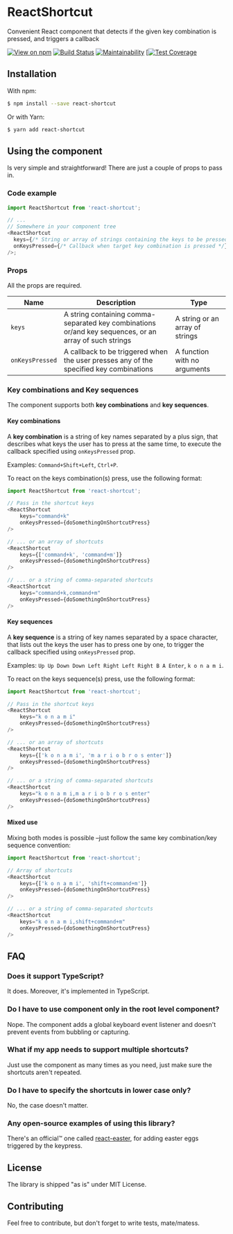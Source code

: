 # ReactShortcut

Convenient React component that detects if the given key combination is pressed, and triggers a callback

[![View on npm](https://badge.fury.io/js/react-shortcut.svg)](https://badge.fury.io/js/react-shortcut)
[![Build Status](https://travis-ci.org/devlato/react-shortcut.svg?branch=master)](https://travis-ci.org/devlato/react-shortcut)
[![Maintainability](https://api.codeclimate.com/v1/badges/f426b7cb20cd324588ad/maintainability)](https://codeclimate.com/github/devlato/react-shortcut/maintainability)
[[![Test Coverage](https://api.codeclimate.com/v1/badges/f426b7cb20cd324588ad/test_coverage)](https://codeclimate.com/github/devlato/react-shortcut/test_coverage)

## Installation

With npm:

```sh
$ npm install --save react-shortcut
```

Or with Yarn:

```sh
$ yarn add react-shortcut
```

## Using the component

Is very simple and straightforward! There are just a couple of props to pass in.

### Code example

```typescript jsx
import ReactShortcut from 'react-shortcut';

// ...
// Somewhere in your component tree
<ReactShortcut
  keys={/* String or array of strings containing the keys to be pressed, in any supported format */}
  onKeysPressed={/* Callback when target key combination is pressed */}
/>;
```

### Props

All the props are required.

| Name            | Description                                                                                            | Type                            |
| --------------- | ------------------------------------------------------------------------------------------------------ | ------------------------------- |
| `keys`          | A string containing comma-separated key combinations or/and key sequences, or an array of such strings | A string or an array of strings |
| `onKeysPressed` | A callback to be triggered when the user presses any of the specified key combinations                 | A function with no arguments    |

### Key combinations and Key sequences

The component supports both **key combinations** and **key sequences**.

#### Key combinations

A **key combination** is a string of key names separated by a plus sign, that describes what keys the user has to press at the same time, to execute the callback specified using `onKeysPressed` prop.

Examples: `Command+Shift+Left`, `Ctrl+P`.

To react on the keys combination(s) press, use the following format:

```typescript jsx
import ReactShortcut from 'react-shortcut';

// Pass in the shortcut keys
<ReactShortcut
    keys="command+k"
    onKeysPressed={doSomethingOnShortcutPress}
/>

// ... or an array of shortcuts
<ReactShortcut
    keys={['command+k', 'command+m']}
    onKeysPressed={doSomethingOnShortcutPress}
/>

// ... or a string of comma-separated shortcuts
<ReactShortcut
    keys="command+k,command+m"
    onKeysPressed={doSomethingOnShortcutPress}
/>
```

#### Key sequences

A **key sequence** is a string of key names separated by a space character, that lists out the keys the user has to press one by one, to trigger the callback specified using `onKeysPressed` prop.

Examples: `Up Up Down Down Left Right Left Right B A Enter`, `k o n a m i`.

To react on the keys sequence(s) press, use the following format:

```typescript jsx
import ReactShortcut from 'react-shortcut';

// Pass in the shortcut keys
<ReactShortcut
    keys="k o n a m i"
    onKeysPressed={doSomethingOnShortcutPress}
/>

// ... or an array of shortcuts
<ReactShortcut
    keys={['k o n a m i', 'm a r i o b r o s enter']}
    onKeysPressed={doSomethingOnShortcutPress}
/>

// ... or a string of comma-separated shortcuts
<ReactShortcut
    keys="k o n a m i,m a r i o b r o s enter"
    onKeysPressed={doSomethingOnShortcutPress}
/>
```

#### Mixed use

Mixing both modes is possible –just follow the same key combination/key sequence convention:

```typescript jsx
import ReactShortcut from 'react-shortcut';

// Array of shortcuts
<ReactShortcut
    keys={['k o n a m i', 'shift+command+m']}
    onKeysPressed={doSomethingOnShortcutPress}
/>

// ... or a string of comma-separated shortcuts
<ReactShortcut
    keys="k o n a m i,shift+command+m"
    onKeysPressed={doSomethingOnShortcutPress}
/>
```

## FAQ

### Does it support TypeScript?

It does. Moreover, it's implemented in TypeScript.

### Do I have to use <ReactShortcut /> component only in the root level component?

Nope. The component adds a global keyboard event listener and doesn't prevent events from bubbling or capturing.

### What if my app needs to support multiple shortcuts?

Just use the component as many times as you need, just make sure the shortcuts aren't repeated.

### Do I have to specify the shortcuts in lower case only?

No, the case doesn't matter.

### Any open-source examples of using this library?

There's an official™️ one called [react-easter](https://www.npmjs.com/package/react-easter), for adding easter eggs triggered by the keypress.

## License

The library is shipped "as is" under MIT License.

## Contributing

Feel free to contribute, but don't forget to write tests, mate/matess.

